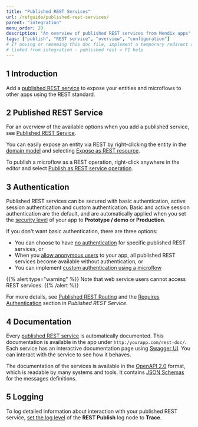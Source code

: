 ```yaml
---
title: "Published REST Services"
url: /refguide/published-rest-services/
parent: "integration"
menu_order: 20
description: "An overview of published REST services from Mendix apps"
tags: ["publish", "REST service", "overview", "configuration"]
# If moving or renaming this doc file, implement a temporary redirect and let the respective team know they should update the URL in the product. See Mapping to Products for more details.
# linked from integration - published rest > F1 help
---
```


## 1 Introduction

Add a [published REST service](/refguide/published-rest-service/) to expose your entities and microflows to other apps using the REST standard.

## 2 Published REST Service

For an overview of the available options when you add a published service, see [Published REST Service](/refguide/published-rest-service/).

You can easily expose an entity via REST by right-clicking the entity in the [domain model](/refguide/domain-model/) and selecting [Expose as REST resource](/refguide/generate-rest-resource/).

To publish a microflow as a REST operation, right-click anywhere in the editor and select [Publish as REST service operation](/refguide/publish-microflow-as-rest-operation/).

## <a name="authorization"></a>3 Authentication

Published REST services can be secured with basic authentication, active session authentication and custom authentication. Basic and active session authentication are the default, and are automatically applied when you set the [security level](/refguide/project-security/) of your app to **Prototype / demo**  or **Production**.

If you don't want basic authentication, there are three options:

* You can choose to have [no authentication](/refguide/published-rest-service/#authentication) for specific published REST services, or
* When you [allow anonymous users](/refguide/project-security/#anonymous-users) to your app, all published REST services become available without authentication, or
* You can implement [custom authentication using a microflow](/refguide/published-rest-service/#authentication-microflow)

{{% alert type="warning" %}}
Note that web service users cannot access REST services.
{{% /alert %}}

For more details, see [Published REST Routing](/refguide/published-rest-routing/) and the [Requires Authentication](/refguide/published-rest-service/#authentication) section in *Published REST Service*.

## <a name="interactive-documentation"></a>4 Documentation

Every [published REST service](/refguide/published-rest-service/) is automatically documented. This documentation is available in the app under `http:/yourapp.com/rest-doc/`. Each service has an interactive documentation page using [Swagger UI](https:/swagger.io/swagger-ui/). You can interact with the service to see how it behaves.

The documentation of the services is available in the [OpenAPI 2.0](/refguide/open-api/) format, which is readable by many systems and tools. It contains [JSON Schemas](/refguide/published-rest-service-json-schema/) for the messages definitions.

## 5 Logging

To log detailed information about interaction with your published REST service, [set the log level](/refguide/logging/) of the **REST Publish** log node to **Trace**.

